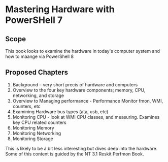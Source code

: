 # Mastering Hardware with PowerSHell 7

## Scope

This book looks to examine the hardware in today's computer system and how to maange via PowerShell 8


## Proposed Chapters

1. Background – very short precis of hardware and computers
2. Overview to the four key hardware components; memory, CPU, networking, and storage
3. Overview to Managing performance - Performance Monitor fmon, WMI, counters, etc
4. Examining Hardware bus types (ata, usb, etc)
5. Monitoring CPU - look at WMI CPU classes, and measuring. Examines key CPU related counters 
6. Monitoring Memory
7. Monitoring Networking
8. Monitoring Storage

This is likely to be a bit less interesting but dives deep into the hardware.
Some of this content is guided by the NT 3.1 Reskit Perfmon Book.